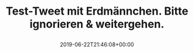 ---
retweeted: false
source: <a href="https://about.twitter.com/products/tweetdeck" rel="nofollow">TweetDeck</a>
entities:
  user_mentions: []
  urls: []
  symbols: []
  media:
  - expanded_url: https://twitter.com/bascht/status/1142549353921470466/photo/1
    indices:
    - '64'
    - '87'
    url: https://t.co/1wxExCwR1k
    media_url: http://pbs.twimg.com/media/D9smk_pXUAUl_Oh.jpg
    id_str: '1142549347470626821'
    id: '1142549347470626821'
    media_url_https: https://pbs.twimg.com/media/D9smk_pXUAUl_Oh.jpg
    sizes:
      large:
        w: '1280'
        h: '853'
        resize: fit
      medium:
        w: '1200'
        h: '800'
        resize: fit
      thumb:
        w: '150'
        h: '150'
        resize: crop
      small:
        w: '680'
        h: '453'
        resize: fit
    type: photo
    display_url: pic.twitter.com/1wxExCwR1k
  hashtags: []
display_text_range:
- '0'
- '87'
favorite_count: '7'
id_str: '1142549353921470466'
truncated: false
retweet_count: '0'
id: '1142549353921470466'
possibly_sensitive: false
created_at: Sat Jun 22 21:46:08 +0000 2019
favorited: false
full_text: Test-Tweet mit Erdmännchen. Bitte ignorieren &amp; weitergehen.
lang: de
extended_entities:
  media:
  - expanded_url: https://twitter.com/bascht/status/1142549353921470466/photo/1
    indices:
    - '64'
    - '87'
    url: https://t.co/1wxExCwR1k
    media_url: http://pbs.twimg.com/media/D9smk_pXUAUl_Oh.jpg
    id_str: '1142549347470626821'
    id: '1142549347470626821'
    media_url_https: https://pbs.twimg.com/media/D9smk_pXUAUl_Oh.jpg
    sizes:
      large:
        w: '1280'
        h: '853'
        resize: fit
      medium:
        w: '1200'
        h: '800'
        resize: fit
      thumb:
        w: '150'
        h: '150'
        resize: crop
      small:
        w: '680'
        h: '453'
        resize: fit
    type: photo
    display_url: pic.twitter.com/1wxExCwR1k
tags:
- pesos/twitter
date: '2019-06-22T21:46:08+00:00'
src: https://twitter.com/bascht/status/1142549353921470466
original_url: https://twitter.com/bascht/status/1142549353921470466
type: twitter_tweet
media_url: https://img.bascht.com/twitter/pbs.twimg.com/media/D9smk_pXUAUl_Oh.jpg
text: Test-Tweet mit Erdmännchen. Bitte ignorieren &amp; weitergehen.
title: 'Test-Tweet mit Erdmännchen. Bitte ignorieren &amp; weitergehen.

  '

---